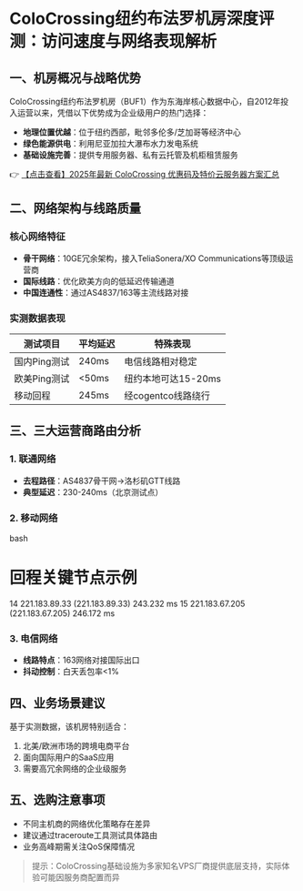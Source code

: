 # ColoCrossing纽约布法罗机房深度评测：访问速度与网络表现解析

## 一、机房概况与战略优势
ColoCrossing纽约布法罗机房（BUF1）作为东海岸核心数据中心，自2012年投入运营以来，凭借以下优势成为企业级用户的热门选择：
- **地理位置优越**：位于纽约西部，毗邻多伦多/芝加哥等经济中心
- **绿色能源供电**：利用尼亚加拉大瀑布水力发电系统
- **基础设施完善**：提供专用服务器、私有云托管及机柜租赁服务

👉 [【点击查看】2025年最新 ColoCrossing 优惠码及特价云服务器方案汇总](https://bit.ly/ColoCrossing)

## 二、网络架构与线路质量
### 核心网络特征
- **骨干网络**：10GE冗余架构，接入TeliaSonera/XO Communications等顶级运营商
- **国际线路**：优化欧美方向的低延迟传输通道
- **中国连通性**：通过AS4837/163等主流线路对接

### 实测数据表现
| 测试项目       | 平均延迟 | 特殊表现               |
|----------------|----------|------------------------|
| 国内Ping测试   | 240ms    | 电信线路相对稳定       |
| 欧美Ping测试   | <50ms    | 纽约本地可达15-20ms    |
| 移动回程       | 245ms    | 经cogentco线路绕行     |

## 三、三大运营商路由分析
### 1. 联通网络
- **去程路径**：AS4837骨干网→洛杉矶GTT线路
- **典型延迟**：230-240ms（北京测试点）

### 2. 移动网络
bash
# 回程关键节点示例
14  221.183.89.33 (221.183.89.33)  243.232 ms
15  221.183.67.205 (221.183.67.205)  246.172 ms

### 3. 电信网络
- **线路特点**：163网络对接国际出口
- **抖动控制**：白天丢包率<1%

## 四、业务场景建议
基于实测数据，该机房特别适合：
1. 北美/欧洲市场的跨境电商平台
2. 面向国际用户的SaaS应用
3. 需要高冗余网络的企业级服务

## 五、选购注意事项
- 不同主机商的网络优化策略存在差异
- 建议通过traceroute工具测试具体路由
- 业务高峰期需关注QoS保障情况

> 提示：ColoCrossing基础设施为多家知名VPS厂商提供底层支持，实际体验可能因服务商配置而异